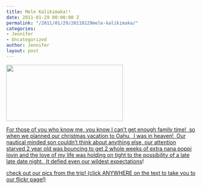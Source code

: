 ```yaml
---
title: Mele Kalikimaka!!
date: 2011-01-29 00:00:00 Z
permalink: "/2011/01/29/20110129mele-kalikimaka/"
categories:
- Jennifer
- Uncategorized
author: Jennifer
layout: post
---
```


[<img title="IMG_0547" height="150" alt="" width="310" class="alignnone size-thumbnail wp-image-964" src="http://static.squarespace.com/static/50db6bb3e4b015296cd43789/50dfa5b1e4b0dc6320e0b5ea/50dfa5b3e4b0dc6320e0b81f/1296311085000/?format=original" />](http://www.flickr.com/photos/jenniferandJennifers_photos/sets/72157625807582537/)

[For those of you who know me, you know I can&#8217;t get enough family time!  so when we planned our christmas vacation to Oahu,  I was in heaven!  Our nautical minded son couldn&#8217;t think about anything else, our attention starved 2 year old was bouncing to get 2 whole weeks of extra nana poppi lovin and the love of my life was holding on tight to the possibility of a late late date night.  It defied even our wildest expectations](http://www.flickr.com/photos/jenniferandJennifers_photos/sets/72157625807582537/)!

[check out our pics from the trip! (click ANYWHERE on the text to take you to our flickr page!)](http://www.flickr.com/photos/jenniferandJennifers_photos/sets/72157625807582537/)
